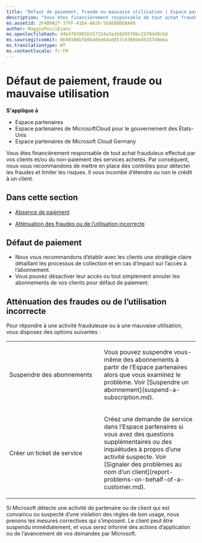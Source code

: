 ```yaml
---
title: "Défaut de paiement, fraude ou mauvaise utilisation | Espace partenaires"
description: "Vous êtes financièrement responsable de tout achat frauduleux effectué par vos clients et/ou du non-paiement des services achetés. Par conséquent, nous vous recommandons de mettre en place des contrôles pour détecter les fraudes et limiter les risques."
ms.assetid: 2F4B9A27-37FF-41E4-8A26-5EAE88DD8A49
author: MaggiePucciEvans
ms.openlocfilehash: d4b4703901b157324a3a1b9205f9bc2570dd9cb8
ms.sourcegitcommit: 0b00306bfb0b406e64ad857cb360de4533740e6a
ms.translationtype: HT
ms.contentlocale: fr-FR
---
```

# <a name="non-payment-fraud-or-misuse"></a>Défaut de paiement, fraude ou mauvaise utilisation

**S'applique à**

-  Espace partenaires
-  Espace partenaires de MicrosoftCloud pour le gouvernement des États-Unis
-  Espace partenaires de Microsoft Cloud Germany

Vous êtes financièrement responsable de tout achat frauduleux effectué par vos clients et/ou du non-paiement des services achetés. Par conséquent, nous vous recommandons de mettre en place des contrôles pour détecter les fraudes et limiter les risques. Il vous incombe d’étendre ou non le crédit à un client.

## <a name="in-this-section"></a>Dans cette section


-   [Absence de paiement](#nonpayment)

-   [Atténuation des fraudes ou de l’utilisation incorrecte](#fraudmisusemitigation)

## <a href="" id="nonpayment"></a>Défaut de paiement


-   Nous vous recommandons d’établir avec les clients une stratégie claire détaillant les processus de collection et en cas d’impact sur l’accès à l’abonnement.
-   Vous pouvez désactiver leur accès ou tout simplement annuler les abonnements de vos clients pour défaut de paiement.

## <a href="" id="fraudmisusemitigation"></a>Atténuation des fraudes ou de l’utilisation incorrecte


Pour répondre à une activité frauduleuse ou à une mauvaise utilisation, vous disposez des options suivantes&nbsp;:

<table>
<colgroup>
<col width="50%" />
<col width="50%" />
</colgroup>
<tbody>
<tr class="odd">
<td>Suspendre des abonnements</td>
<td><p>Vous pouvez suspendre vous-même des abonnements à partir de l’Espace partenaires alors que vous examinez le problème. Voir [Suspendre un abonnement](suspend-a-subscription.md).</p></td>
</tr>
<tr class="even">
<td>Créer un ticket de service</td>
<td><p>Créez une demande de service dans l’Espace partenaires si vous avez des questions supplémentaires ou des inquiétudes à propos d’une activité suspecte. Voir [Signaler des problèmes au nom d’un client](report-problems-on-behalf-of-a-customer.md).</p></td>
</tr>
</tbody>
</table>

 

Si Microsoft détecte une activité de partenaire ou de client qui est convaincu ou suspecté d’une violation des règles de bon usage, nous prenons les mesures correctives qui s’imposent. Le client peut être suspendu immédiatement, et vous serez informé des actions d’application ou de l’avancement de vos demandes par Microsoft.

 

 



